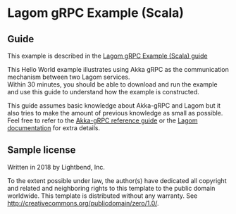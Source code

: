 # Lagom gRPC Example (Scala)

## Guide

This example is described in the [Lagom gRPC Example (Scala) guide](https://developer.lightbend.com/guides/lagom-scala-grpc-example/)

This Hello World example illustrates using Akka gRPC as the communication mechanism between two Lagom services.  
Within 30 minutes, you should be able to download and run the example and use this guide to understand how the example is constructed.

This guide assumes basic knowledge about Akka-gRPC and Lagom but it also tries to make the amount of previous 
knowledge as small as possible. Feel free to refer to the 
[Akka-gRPC reference guide](https://developer.lightbend.com/docs/akka-grpc/current/) or the 
[Lagom documentation](https://www.lagomframework.com/documentation/current/scala/Home.html) for extra details.

## Sample license

Written in 2018 by Lightbend, Inc.

To the extent possible under law, the author(s) have dedicated all copyright and related
and neighboring rights to this template to the public domain worldwide.
This template is distributed without any warranty. See <http://creativecommons.org/publicdomain/zero/1.0/>.


